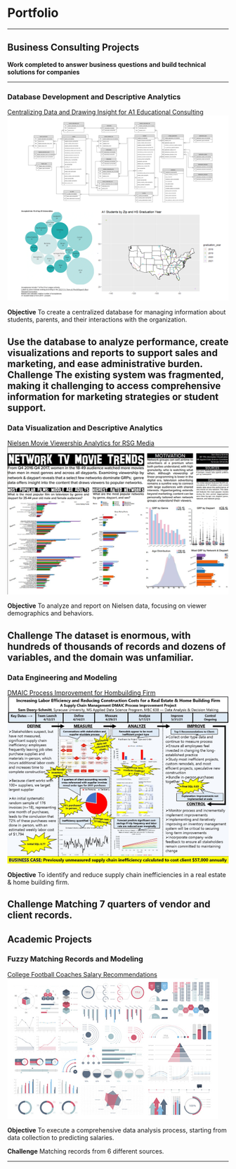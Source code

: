 # Portfolio

----

## Business Consulting Projects
**Work completed to answer business questions and build technical solutions for companies**

----
### Database Development and Descriptive Analytics

[Centralizing Data and Drawing Insight for A1 Educational Consulting](https://github.com/sampds/consulting-mssql-server-database-development-descriptive-analytics)
[<img src="images/a1_thumbnail.png?raw=true">](/pdf/Deery-Schmitt_Samuel_Developing_a_Database_to_Support_A1_College_Prep_Sales_Marketing_and_Administration.pdf)

**Objective** 
To create a centralized database for managing information about students, parents, and their interactions with the organization.

Use the database to analyze performance, create visualizations and reports to support sales and marketing, and ease administrative burden.
**Challenge** 
The existing system was fragmented, making it challenging to access comprehensive information for marketing strategies or student support.
----

### Data Visualization and Descriptive Analytics

[Nielsen Movie Viewership Analytics for RSG Media](https://github.com/sampds/network-television-movie-trend-analysis)
[<img src="images/nielsen_thumbnail.jpg?raw=true">](/pdf/Deery-Schmitt_Samuel_Nielsen_Analysis_Poster.pdf)

**Objective** 
To analyze and report on Nielsen data, focusing on viewer demographics and behaviors.

**Challenge**
The dataset is enormous, with hundreds of thousands of records and dozens of variables, and the domain was unfamiliar.
----

### Data Engineering and Modeling

[DMAIC Process Improvement for Hombuilding Firm](/pdf/Deery-Schmitt_Samuel_DMAIC_Process_Improvement_Project.pdf)
[<img src="images/DMAIC_thumbnail.jpg?raw=true">]("images/DMAIC_thumbnail.jpg?raw=true")

**Objective** 
To identify and reduce supply chain inefficiencies in a real estate & home building firm.

**Challenge**
Matching 7 quarters of vendor and client records.
----

## Academic Projects

### Fuzzy Matching Records and Modeling

[College Football Coaches Salary Recommendations](https://github.com/sampds/fuzzy-matching-college-football)
<img src="images/dummy_thumbnail.jpg?raw=true"/>

**Objective** 
To execute a comprehensive data analysis process, starting from data collection to predicting salaries.

**Challenge**
Matching records from 6 different sources.

----